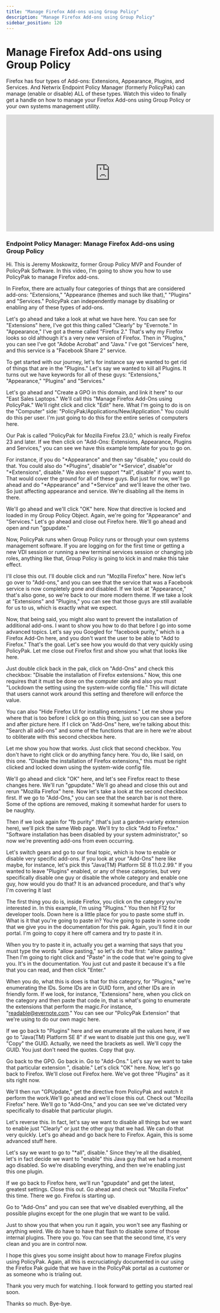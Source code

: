 ```yaml
---
title: "Manage Firefox Add-ons using Group Policy"
description: "Manage Firefox Add-ons using Group Policy"
sidebar_position: 120
---
```

# Manage Firefox Add-ons using Group Policy

Firefox has four types of Add-ons: Extensions, Appearance, Plugins, and Services. And Netwrix
Endpoint Policy Manager (formerly PolicyPak) can manage (enable or disable) ALL of these types.
Watch this video to finally get a handle on how to manage your Firefox Add-ons using Group Policy or
your own systems management utility.

<iframe width="560" height="315" src="https://www.youtube.com/embed/KhgrQluEzuE?si=hhbrZFWS6WSxRfy4" title="YouTube video player" frameborder="0" allow="accelerometer; autoplay; clipboard-write; encrypted-media; gyroscope; picture-in-picture; web-share" referrerpolicy="strict-origin-when-cross-origin" allowfullscreen></iframe>

### Endpoint Policy Manager: Manage Firefox Add-ons using Group Policy

Hi. This is Jeremy Moskowitz, former Group Policy MVP and Founder of PolicyPak Software. In this
video, I'm going to show you how to use PolicyPak to manage Firefox add-ons.

In Firefox, there are actually four categories of things that are considered add-ons: "Extensions,"
"Appearance (themes and such like that)," "Plugins" and "Services." PolicyPak can independently
manage by disabling or enabling any of these types of add-ons.

Let's go ahead and take a look at what we have here. You can see for "Extensions" here, I've got
this thing called "Clearly" by "Evernote." In "Appearance," I've got a theme called "Firefox 2."
That's why my Firefox looks so old although it's a very new version of Firefox. Then in "Plugins,"
you can see I've got "Adobe Acrobat" and "Java." I've got "Services" here, and this service is a
"Facebook Share 2" service.

To get started with our journey, let's for instance say we wanted to get rid of things that are in
the "Plugins." Let's say we wanted to kill all Plugins. It turns out we have keywords for all of
these guys: "Extensions," "Appearance," "Plugins" and "Services."

Let's go ahead and "Create a GPO in this domain, and link it here" to our "East Sales Laptops."
We'll call this "Manage Firefox Add-Ons using PolicyPak." We'll right click and click "Edit" here.
What I'm going to do is on the "Computer" side: "PolicyPak/Applications/New/Application." You could
do this per user. I'm just going to do this for the entire series of computers here.

Our Pak is called "PolicyPak for Mozilla Firefox 23.0," which is really Firefox 23 and later. If we
then click on "Add-Ons: Extensions, Appearance, Plugins and Services," you can see we have this
example template for you to go on.

For instance, if you do "\*Appearance" and then say "disable," you could do that. You could also do
"\*Plugins", disable"or "\*Service", disable"or "\*Extensions", disable." We also even support
"\*all", disable" if you want to. That would cover the ground for all of these guys. But just for
now, we'll go ahead and do "\*Appearance" and "\*Service" and we'll leave the other two. So just
affecting appearance and service. We're disabling all the items in there.

We'll go ahead and we'll click "OK" here. Now that directive is locked and loaded in my Group Policy
Object. Again, we're going for "Appearance" and "Services." Let's go ahead and close out Firefox
here. We'll go ahead and open and run "gpupdate."

Now, PolicyPak runs when Group Policy runs or through your own systems management software. If you
are logging on for the first time or getting a new VDI session or running a new terminal services
session or changing job roles, anything like that, Group Policy is going to kick in and make this
take effect.

I'll close this out. I'll double click and run "Mozilla Firefox" here. Now let's go over to
"Add-ons," and you can see that the service that was a Facebook service is now completely gone and
disabled. If we look at "Appearance," that's also gone, so we're back to our more modern theme. If
we take a look at "Extensions" and "Plugins," you can see that those guys are still available for us
to us, which is exactly what we expect.

Now, that being said, you might also want to prevent the installation of additional add-ons. I want
to show you how to do that before I go into some advanced topics. Let's say you Googled for
"facebook purity," which is a Firefox Add-On here, and you don't want the user to be able to "Add to
Firefox." That's the goal. Let's see how you would do that very quickly using PolicyPak. Let me
close out Firefox first and show you what that looks like here.

Just double click back in the pak, click on "Add-Ons" and check this checkbox: "Disable the
installation of Firefox extensions." Now, this one requires that it must be done on the computer
side and also you must "Lockdown the setting using the system-wide config file." This will dictate
that users cannot work around this setting and therefore will enforce the value.

You can also "Hide Firefox UI for installing extensions." Let me show you where that is too before I
click go on this thing, just so you can see a before and after picture here. If I click on "Add-Ons"
here, we're talking about this: "Search all add-ons" and some of the functions that are in here
we're about to obliterate with this second checkbox here.

Let me show you how that works. Just click that second checkbox. You don't have to right click or do
anything fancy here. You do, like I said, on this one. "Disable the installation of Firefox
extensions," this must be right clicked and locked down using the system-wide config file.

We'll go ahead and click "OK" here, and let's see Firefox react to these changes here. We'll run
"gpupdate." We'll go ahead and close this out and rerun "Mozilla Firefox" here. Now let's take a
look at the second checkbox first. If we go to "Add-Ons," you can see that the search bar is not
there. Some of the options are removed, making it somewhat harder for users to be naughty.

Then if we look again for "fb purity" (that's just a garden-variety extension here), we'll pick the
same Web page. We'll try to click "Add to Firefox." "Software installation has been disabled by your
system administrator," so now we're preventing add-ons from even occurring.

Let's switch gears and go to our final topic, which is how to enable or disable very specific
add-ons. If you look at your "Add-Ons" here like maybe, for instance, let's pick this "Java(TM)
Platform SE 8 11.0.2.99." If you wanted to leave "Plugins" enabled, or any of these categories, but
very specifically disable one guy or disable the whole category and enable one guy, how would you do
that? It is an advanced procedure, and that's why I'm covering it last

The first thing you do is, inside Firefox, you click on the category you're interested in. In this
example, I'm using "Plugins." You then hit F12 for developer tools. Down here is a little place for
you to paste some stuff in. What is it that you're going to paste in? You're going to paste in some
code that we give you in the documentation for this pak. Again, you'll find it in our portal. I'm
going to copy it here off camera and try to paste it in.

When you try to paste it in, actually you get a warning that says that you must type the words
"allow pasting," so let's do that first: "allow pasting." Then I'm going to right click and "Paste"
in the code that we're going to give you. It's in the documentation. You just cut and paste it
because it's a file that you can read, and then click "Enter."

When you do, what this is does is that for this category, for "Plugins," we're enumerating the IDs.
Some IDs are in GUID form, and other IDs are in friendly form. If we look, for instance,
"Extensions" here, when you click on the category and then paste that code in, that is what's going
to enumerate the extensions that perform the magic.For instance, "readable@evernote.com." You can
see our "PolicyPak Extension" that we're using to do our own magic here.

If we go back to "Plugins" here and we enumerate all the values here, if we go to "Java(TM) Platform
SE 8" if we want to disable just this one guy, we'll "Copy" the GUID. Actually, we need the brackets
as well. We'll copy the GUID. You just don't need the quotes. Copy that guy.

Go back to the GPO. Go back in. Go to "Add-Ons." Let's say we want to take that particular extension
", disable." Let's click "OK" here. Now, let's go back to Firefox. We'll close out Firefox here.
We've got three "Plugins" as it sits right now.

We'll then run "GPUpdate," get the directive from PolicyPak and watch it perform the work.We'll go
ahead and we'll close this out. Check out "Mozilla Firefox" here. We'll go to "Add-Ons," and you can
see we've dictated very specifically to disable that particular plugin.

Let's reverse this. In fact, let's say we want to disable all things but we want to enable just
"Clearly" or just the other guy that we had. We can do that very quickly. Let's go ahead and go back
here to Firefox. Again, this is some advanced stuff here.

Let's say we want to go to "\*all", disable." Since they're all the disabled, let's in fact decide
we want to "enable" this Java guy that we had a moment ago disabled. So we're disabling everything,
and then we're enabling just this one plugin.

If we go back to Firefox here, we'll run "gpupdate" and get the latest, greatest settings. Close
this out. Go ahead and check out "Mozilla Firefox" this time. There we go. Firefox is starting up.

Go to "Add-Ons" and you can see that we've disabled everything, all the possible plugins except for
the one plugin that we want to be valid.

Just to show you that when you run it again, you won't see any flashing or anything weird. We do
have to have that flash to disable some of those internal plugins. There you go. You can see that
the second time, it's very clean and you are in control now.

I hope this gives you some insight about how to manage Firefox plugins using PolicyPak. Again, all
this is excruciatingly documented in our using the Firefox Pak guide that we have in the PolicyPak
portal as a customer or as someone who is trialing out.

Thank you very much for watching. I look forward to getting you started real soon.

Thanks so much. Bye-bye.
